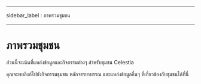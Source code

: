 - - -
sidebar_label : ภาพรวมชุมชน
- - -

# ภาพรวมชุมชน

ส่วนนี้จะเน้นที่แหล่งข้อมูลและกิจกรรมต่างๆ สำหรับชุมชน Celestia

คุณจะพบลิงก์ไปยังกิจกรรมชุมชน หลักจรรยาบรรณ และแหล่งข้อมูลอื่นๆ ที่เกี่ยวข้องกับชุมชนได้ที่นี่
